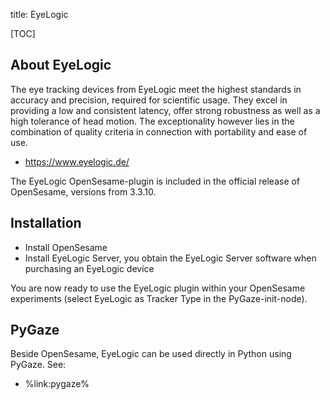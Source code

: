 title: EyeLogic

[TOC]

## About EyeLogic

The eye tracking devices from EyeLogic meet the highest standards in accuracy and precision, required for scientific usage. They excel in providing a low and consistent latency, offer strong robustness as well as a high tolerance of head motion. The exceptionality however lies in the combination of quality criteria in connection with portability and ease of use.

- <https://www.eyelogic.de/>

The EyeLogic OpenSesame-plugin is included in the official release of OpenSesame, versions from 3.3.10.

## Installation

- Install OpenSesame
- Install EyeLogic Server, you obtain the EyeLogic Server software when purchasing an EyeLogic device

You are now ready to use the EyeLogic plugin within your OpenSesame experiments (select EyeLogic as Tracker Type in the PyGaze-init-node).

## PyGaze

Beside OpenSesame, EyeLogic can be used directly in Python using PyGaze. See:

- %link:pygaze%
